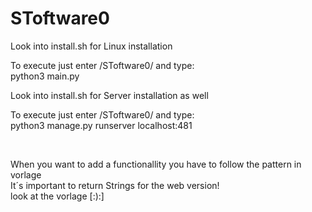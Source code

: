 # SToftware0
<p>
Look into install.sh for Linux installation
</p>
<p>
To execute just enter /SToftware0/ and type:<br>
python3 main.py
</p>
<p>
Look into install.sh for Server installation as well
</p>
<p>
To execute just enter /SToftware0/ and type:<br>
python3 manage.py runserver localhost:481
</p>
<br>
<p>
When you want to add a functionallity you have to follow the pattern in vorlage
<br>It´s important to return Strings for the web version!<br>
look at the vorlage [:):]
</p>

